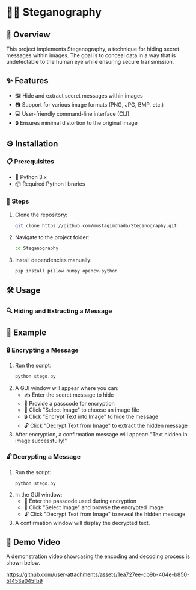 # 🕵️‍♂️ Steganography

## 📌 Overview
This project implements Steganography, a technique for hiding secret messages within images. The goal is to conceal data in a way that is undetectable to the human eye while ensuring secure transmission.

## ✨ Features
- 🖼️ Hide and extract secret messages within images
- 📷 Support for various image formats (PNG, JPG, BMP, etc.)
- 💻 User-friendly command-line interface (CLI)
- 🔒 Ensures minimal distortion to the original image

## ⚙️ Installation
### 📋 Prerequisites
- 🐍 Python 3.x
- 📦 Required Python libraries

### 🚀 Steps
1. Clone the repository:
   ```sh
   git clone https://github.com/mustaqimdhada/Steganography.git
   ```
2. Navigate to the project folder:
   ```sh
   cd Steganography
   ```
3. Install dependencies manually:
   ```sh
   pip install pillow numpy opencv-python
   ```

## 🛠️ Usage
### 🔍 Hiding and Extracting a Message
## 📝 Example

### 🔒 Encrypting a Message
1. Run the script:
   ```sh
   python stego.py
   ```
2. A GUI window will appear where you can:
   - ✍️ Enter the secret message to hide
   - 🔑 Provide a passcode for encryption
   - 📂 Click "Select Image" to choose an image file
   - 🔒 Click "Encrypt Text into Image" to hide the message
   - 🔓 Click "Decrypt Text from Image" to extract the hidden message
3. After encryption, a confirmation message will appear: "Text hidden in image successfully!"

### 🔓 Decrypting a Message
1. Run the script:
   ```sh
   python stego.py
   ```
2. In the GUI window:
   - 🔑 Enter the passcode used during encryption
   - 📂 Click "Select Image" and browse the encrypted image
   - 🔓 Click "Decrypt Text from Image" to reveal the hidden message
3. A confirmation window will display the decrypted text.

## 🎥 Demo Video
A demonstration video showcasing the encoding and decoding process is shown below.


https://github.com/user-attachments/assets/1ea727ee-cb9b-404e-b850-51453e045fb9

